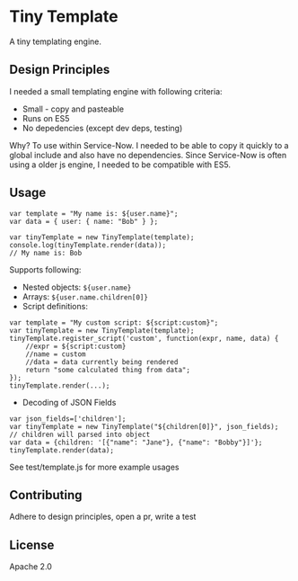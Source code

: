 # Tiny Template

A tiny templating engine.

## Design Principles

I needed a small templating engine with following criteria:

- Small - copy and pasteable
- Runs on ES5
- No depedencies (except dev deps, testing)

Why? To use within Service-Now. I needed to be able to copy it quickly to a global include and also have no dependencies. Since Service-Now is often using a older js engine, I needed to be compatible with ES5.

## Usage
```
var template = "My name is: ${user.name}";
var data = { user: { name: "Bob" } };

var tinyTemplate = new TinyTemplate(template);
console.log(tinyTemplate.render(data));
// My name is: Bob
```

Supports following:

* Nested objects: ```${user.name}```
* Arrays: ```${user.name.children[0]}```
* Script definitions:

```
var template = "My custom script: ${script:custom}";
var tinyTemplate = new TinyTemplate(template);
tinyTemplate.register_script('custom', function(expr, name, data) {
    //expr = ${script:custom}
    //name = custom
    //data = data currently being rendered
    return "some calculated thing from data";
});
tinyTemplate.render(...);
```
* Decoding of JSON Fields

```
var json_fields=['children'];
var tinyTemplate = new TinyTemplate("${children[0]}", json_fields);
// children will parsed into object
var data = {children: '[{"name": "Jane"}, {"name": "Bobby"}]'};
tinyTemplate.render(data);
```

See test/template.js for more example usages

## Contributing

Adhere to design principles, open a pr, write a test

## License

Apache 2.0
